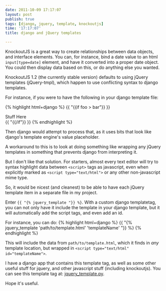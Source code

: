 ```yaml
---
date: 2011-10-09 17:17:07
layout: post
publish: true
tags: [django, jquery, template, knockoutjs]
time: '17:17:07'
title: django and jQuery templates

---
```



KnockoutJS is a great way to create relationships between data objects, and interface elements. You can, for instance, bind a date value to an html ``input[type=date]`` element, and have it converted into a proper date object. You could then display data based on this, or do anything else you wanted.

KnockoutJS 1.2 (the currently stable version) defaults to using jQuery templates (jQuery-tmpl), which happen to use conflicting syntax to django templates.

For instance, if you were to have the following in your django template file:

{% highlight html+django %}
{{ "{{if foo > bar"}} }}
  <div>Stuff Here</div>
{{ "{{/if"}} }}
{% endhighlight %}

Then django would attempt to process that, as it uses bits that look like django's template engine's value placeholder.

A workaround to this is to look at doing something like wrapping any jQuery templates in something that prevents django from interpreting it.

But I don't like that solution. For starters, almost every text editor will try to syntax highlight data between ``<script>`` tags as javascript, even when explicitly marked as ``<script type="text/html">`` or any other non-javascript mime type.

So, it would be nicest (and cleanest) to be able to have each jQuery template item in a separate file in my project.

Enter ``{{ "{% jquery_template "}} %}``. With a custom django templatetag, you can not only have it include the template in your django template, but it will automatically add the script tags, and even add an id.

For instance, you can do:
{% highlight html+django %}
{{ "{% jquery_template 'path/to/template.html' 'templateName' "}} %}
{% endhighlight %}

This will include the data from ``path/to/template.html``, which it finds in _any_ template location, but wrapped in ``<script type="text/html" id="templateName">``.

I have a django app that contains this template tag, as well as some other useful stuff for jquery, and other javascript stuff (including knockoutjs). You can see this template tag at: <a href="https://bitbucket.org/schinckel/django-jquery/src/6d9d4c816e0c/jquery/templatetags/jquery_template.py">jquery_template.py</a>.

Hope it's useful.